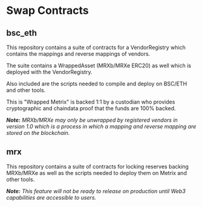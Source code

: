 # Swap Contracts

## bsc_eth  

This repository contains a suite of contracts for a VendorRegistry which contains the mappings and reverse mappings of vendors. 

The suite contains a WrappedAsset (MRXb/MRXe ERC20) as well which is deployed with the VendorRegistry.

Also included are the scripts needed to compile and deploy on BSC/ETH and other tools. 

This is "Wrapped Metrix" is backed 1:1 by a custodian who provides cryptographic and chaindata proof that the funds are 100% backed. 

_**Note:** MRXb/MRXe may only be unwrapped by registered vendors in version 1.0 which is a process in which a mapping and reverse mapping are stored on the blockchain._

## mrx  

This repository contains a suite of contracts for locking reserves backing MRXb/MRXe as well as the scripts needed to deploy them on Metrix and other tools.  

_**Note:** This feature will not be ready to release on production until Web3 capabilities are accessible to users._

